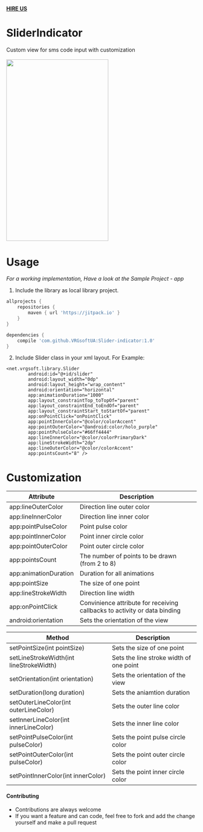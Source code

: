 #### [HIRE US](http://vrgsoft.net/)

# SliderIndicator
Custom view for sms code input with customization</br></br>
<img src="https://github.com/VRGsoftUA/Slider-indicator/blob/master/video.gif" width="270" height="480" />


# Usage

*For a working implementation, Have a look at the Sample Project - app*

1. Include the library as local library project.
```gradle
allprojects {
    repositories {
        maven { url 'https://jitpack.io' }
    }
}

dependencies {
    compile 'com.github.VRGsoftUA:Slider-indicator:1.0'
}
```
2. Include Slider class in your xml layout. For Example:
```
<net.vrgsoft.library.Slider
        android:id="@+id/slider"
        android:layout_width="0dp"
        android:layout_height="wrap_content"
        android:orientation="horizontal"
        app:animationDuration="1000"
        app:layout_constraintTop_toTopOf="parent"
        app:layout_constraintEnd_toEndOf="parent"
        app:layout_constraintStart_toStartOf="parent"
        app:onPointClick="onPointClick"
        app:pointInnerColor="@color/colorAccent"
        app:pointOuterColor="@android:color/holo_purple"
        app:pointPulseColor="#66ff4444"
        app:lineInnerColor="@color/colorPrimaryDark"
        app:lineStrokeWidth="2dp"
        app:lineOuterColor="@color/colorAccent"
        app:pointsCount="8" />
```

# Customization
| Attribute | Description |
| ------------- | ------------- |
| app:lineOuterColor | Direction line outer color |
| app:lineInnerColor | Direction line inner color |
| app:pointPulseColor | Point pulse color |
| app:pointInnerColor | Point inner circle color |
| app:pointOuterColor | Point outer circle color |
| app:pointsCount | The number of points to be drawn (from 2 to 8) |
| app:animationDuration | Duration for all animations |
| app:pointSize | The size of one point |
| app:lineStrokeWidth | Direction line width |
| app:onPointClick | Convinience attribute for receiving callbacks to activity or data binding |
| android:orientation | Sets the orientation of the view |

| Method  | Description |
| ------------- | ------------- |
| setPointSize(int pointSize) | Sets the size of one point |
| setLineStrokeWidth(int lineStrokeWidth) | Sets the line stroke width of one point |
| setOrientation(int orientation) | Sets the orientation of the view |
| setDuration(long duration) | Sets the aniamtion duration |
| setOuterLineColor(int outerLineColor) | Sets the outer line color |
| setInnerLineColor(int innerLineColor) | Sets the inner line color |
| setPointPulseColor(int pulseColor) | Sets the point pulse circle color |
| setPointOuterColor(int pulseColor) | Sets the point outer circle color |
| setPointInnerColor(int innerColor) | Sets the point inner circle color |

#### Contributing
* Contributions are always welcome
* If you want a feature and can code, feel free to fork and add the change yourself and make a pull request
